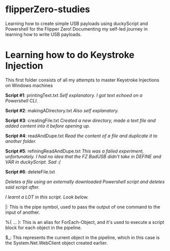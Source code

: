 # flipperZero-studies
Learning how to create simple USB payloads using duckyScript and Powershell for the Flipper Zero!
Documenting my self-led journey in learning how to write USB payloads.

# Learning how to do Keystroke Injection
This first folder consists of all my attempts to master Keystroke Injections on Windows machines

**Script #1**: printingText.txt
*Self explanatory. I got text echoed on a Powershell CLI.*

**Script #2**: makingADirectory.txt
*Also self explanatory.*

**Script #3**: creatingFile.txt
*Created a new directory, made a text file and added content into it before opening up.*

**Script #4**: readAndDupe.txt
*Read the content of a file and duplicate it to another folder.*

**Script #5**: refiningReadAndDupe.txt
*This was a failed experiment, unfortunately. I had no idea that the FZ BadUSB didn't take in DEFINE and VAR in duckyScript. Sad :(*

**Script #6**: deleteFile.txt

*Deletes a file using an externally downloaded Powershell script and deletes said script after.*

*I learnt a LOT in this script. Look below.*

|: This is the pipe symbol, used to pass the output of one command to the input of another.

%{ ... }: This is an alias for ForEach-Object, and it's used to execute a script block for each object in the pipeline.

$_: This represents the current object in the pipeline, which in this case is the System.Net.WebClient object created earlier.